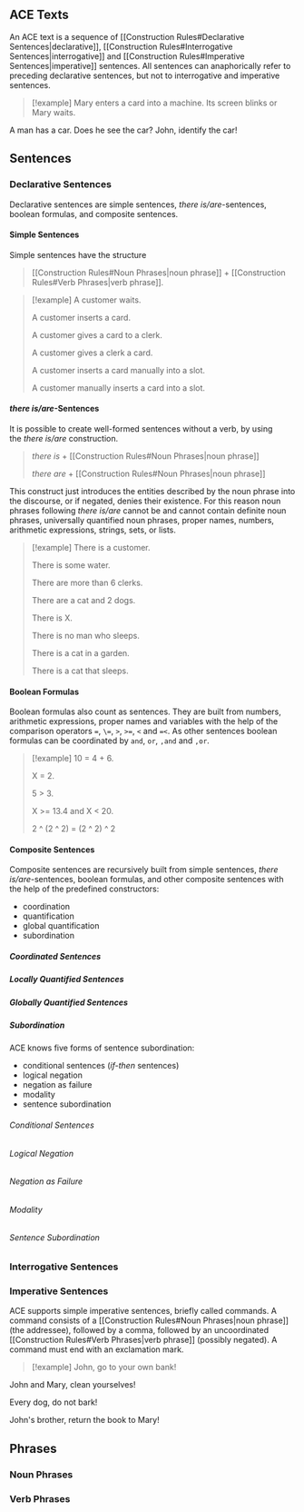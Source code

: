 ## ACE Texts

An ACE text is a sequence of [[Construction Rules#Declarative Sentences|declarative]], [[Construction Rules#Interrogative Sentences|interrogative]] and [[Construction Rules#Imperative Sentences|imperative]] sentences. All sentences can anaphorically refer to preceding declarative sentences, but not to interrogative and imperative sentences.

>[!example]
>Mary enters a card into a machine. Its screen blinks or Mary waits.
>
A man has a car. Does he see the car? John, identify the car!

## Sentences
### Declarative Sentences

Declarative sentences are simple sentences, _there is/are_-sentences, boolean formulas, and composite sentences.

#### Simple Sentences

Simple sentences have the structure

> [[Construction Rules#Noun Phrases|noun phrase]] + [[Construction Rules#Verb Phrases|verb phrase]].

>[!example]
>A customer waits.
>
>A customer inserts a card.
>
>A customer gives a card to a clerk.
>
>A customer gives a clerk a card.
>
>A customer inserts a card manually into a slot.
>
>A customer manually inserts a card into a slot.

#### _there is/are_-Sentences

It is possible to create well-formed sentences without a verb, by using the _there is/are_ construction.

> _there is_ + [[Construction Rules#Noun Phrases|noun phrase]]
> 
> _there are_ + [[Construction Rules#Noun Phrases|noun phrase]]

This construct just introduces the entities described by the noun phrase into the discourse, or if negated, denies their existence. For this reason noun phrases following _there is/are_ cannot be and cannot contain definite noun phrases, universally quantified noun phrases, proper names, numbers, arithmetic expressions, strings, sets, or lists. 

>[!example]
>There is a customer.
>
>There is some water.
>
>There are more than 6 clerks.
>
>There are a cat and 2 dogs.
>
>There is X.
>
>There is no man who sleeps.
>
>There is a cat in a garden.
>
>There is a cat that sleeps.

#### Boolean Formulas

Boolean formulas also count as sentences. They are built from numbers, arithmetic expressions, proper names and variables with the help of the comparison operators `=`, `\=`, `>`, `>=`, `<` and `=<`. As other sentences boolean formulas can be coordinated by `and`, `or`, `,and` and `,or`.

>[!example]
>10 = 4 + 6.
>
>X \= 2.
>
>5 > 3.
>
>X >= 13.4 and X < 20.
>
>2 ^ (2 ^ 2) = (2 ^ 2) ^ 2

#### Composite Sentences

Composite sentences are recursively built from simple sentences, _there is/are_-sentences, boolean formulas, and other composite sentences with the help of the predefined constructors:

- coordination
- quantification 
- global quantification
- subordination

##### Coordinated Sentences

##### Locally Quantified Sentences

##### Globally Quantified Sentences

##### Subordination

ACE knows five forms of sentence subordination:

- conditional sentences (_if-then_ sentences)
- logical negation
- negation as failure
- modality
- sentence subordination

###### Conditional Sentences
###### Logical Negation
###### Negation as Failure
###### Modality
###### Sentence Subordination


### Interrogative Sentences



### Imperative Sentences

ACE supports simple imperative sentences, briefly called commands. A command consists of a [[Construction Rules#Noun Phrases|noun phrase]] (the addressee), followed by a comma, followed by an uncoordinated [[Construction Rules#Verb Phrases|verb phrase]] (possibly negated). A command must end with an exclamation mark.

>[!example]
>John, go to your own bank!
>
John and Mary, clean yourselves!
>
Every dog, do not bark!
>
John's brother, return the book to Mary!

## Phrases

### Noun Phrases

### Verb Phrases

